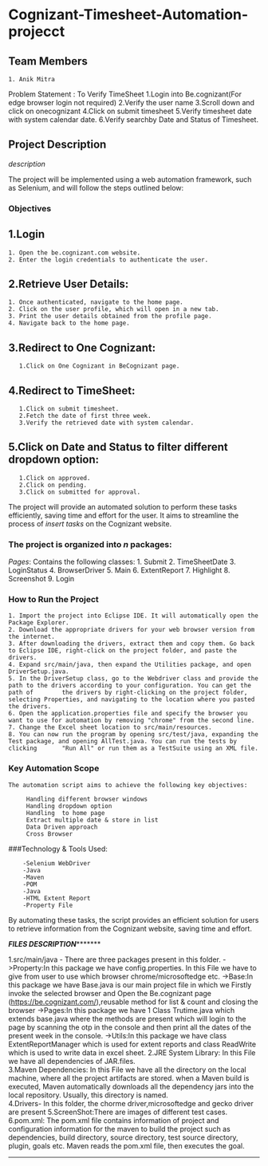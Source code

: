 # Cognizant-Timesheet-Automation-projecct

## Team Members

	1. Anik Mitra  

Problem Statement : To Verify TimeSheet
1.Login into Be.cognizant(For edge browser login not required)
2.Verify the user name
3.Scroll down and click on onecognizant
4.Click on submit timesheet
5.Verify timesheet date with system calendar date.
6.Verify searchby Date and Status of Timesheet.
 	
	

## Project Description

*description*

The project will be implemented using a web automation framework, such as Selenium, and will follow the steps outlined below:

### Objectives


## 1.Login

	1. Open the be.cognizant.com website.
	2. Enter the login credentials to authenticate the user.


## 2.Retrieve User Details:

	1. Once authenticated, navigate to the home page.
	2. Click on the user profile, which will open in a new tab.
	3. Print the user details obtained from the profile page.
	4. Navigate back to the home page.


## 3.Redirect to One Cognizant:
       
       1.Click on One Cognizant in BeCognizant page.


## 4.Redirect to TimeSheet:

       1.Click on submit timesheet.
       2.Fetch the date of first three week.
       3.Verify the retrieved date with system calendar.
       

## 5.Click on Date and Status to filter different dropdown option:
       
       1.Click on approved.
       2.Click on pending.
       3.Click on submitted for approval.

The project will provide an automated solution to perform these tasks efficiently, saving time and effort for the user. It aims to streamline the process of *insert tasks* on the Cognizant website.

### The project is organized into *n* packages:

*Pages*: Contains the following classes:
   		  1. Submit
                2. TimeSheetDate
                3. LoginStatus
                4. BrowserDriver
                5. Main
                6. ExtentReport
                7. Highlight
                8. Screenshot
                9. Login
    	       


### How to Run the Project

	1. Import the project into Eclipse IDE. It will automatically open the Package Explorer.
	2. Download the appropriate drivers for your web browser version from the internet.
	3. After downloading the drivers, extract them and copy them. Go back to Eclipse IDE, right-click on the project folder, and paste the drivers.
	4. Expand src/main/java, then expand the Utilities package, and open DriverSetup.java.
	5. In the DriverSetup class, go to the Webdriver class and provide the path to the drivers according to your configuration. You can get the path of 	   the drivers by right-clicking on the project folder, selecting Properties, and navigating to the location where you pasted the drivers.
	6. Open the application.properties file and specify the browser you want to use for automation by removing "chrome" from the second line.
	7. Change the Excel sheet location to src/main/resources.
	8. You can now run the program by opening src/test/java, expanding the Test package, and opening AllTest.java. You can run the tests by clicking  	   "Run All" or run them as a TestSuite using an XML file.

### Key Automation Scope

	The automation script aims to achieve the following key objectives:

         Handling different browser windows
         Handling dropdown option
         Handling  to home page
         Extract multiple date & store in list
         Data Driven approach
         Cross Browser

###Technology & Tools Used:

        -Selenium WebDriver
        -Java
        -Maven
        -POM
        -Java
        -HTML Extent Report
        -Property File
 

By automating these tasks, the script provides an efficient solution for users to retrieve information from the Cognizant website, saving time and effort.

*******************************************************FILES DESCRIPTION**************************************************************

1.src/main/java - There are three packages present in this folder.
     ->Property:In this package we have config.properties. In this File we have to give from user to use which browser 
     chrome/microsoftedge etc. 
     ->Base:In this package we have Base.java is our main project file in which we Firstly invoke the selected browser and 
          Open the Be.cognizant page (https://be.cognizant.com/),reusable method for list & count and closing the browser
     ->Pages:In this package we have 1 Class Trutime.java which extends base.java where the methods are present which will login 
     to the page by scanning the otp in the console and then print all the dates of the present week in the console.
     ->Utils:In this package we have class ExtentReportManager which is used for extent reports and class ReadWrite which is used 
     to write data in excel sheet.
2.JRE System Library: In this File we have all dependencies of JAR.files.         
3.Maven Dependencies: In this File we have all the directory on the local machine, where all the project artifacts are stored. 
  when a Maven build is executed, Maven automatically downloads all the dependency jars into the local repository. Usually, this directory is named.   
4.Drivers- In this folder, the chorme driver,microsoftedge and gecko driver are present
5.ScreenShot:There are images of different test cases.
6.pom.xml: The pom.xml file contains information of project and configuration information for the maven to build the project 
  such as dependencies, build directory, source directory, test source directory, plugin, goals etc. Maven reads the pom.xml file, then executes 
  the goal.
 
***************************************************************************************************************************************
